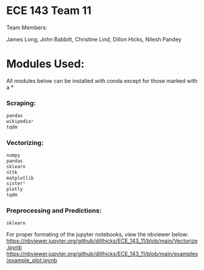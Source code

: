 # ECE 143 Team 11

Team Members:

James Long, John Babbitt, Christine Lind, Dillon Hicks, Nilesh Pandey


# Modules Used:

All modules below can be installed with conda except for those marked with a *

### Scraping:

```python
pandas
wikipedia*
tqdm
```


### Vectorizing:

```python
numpy
pandas
sklearn
nltk
matplotlib
sister*
plotly
tqdm
```

### Preprocessing and Predictions:

```country_converter
sklearn
```

For proper formating of the jupyter notebooks, view the nbviewer below:
https://nbviewer.jupyter.org/github/dillhicks/ECE_143_11/blob/main/Vectorize.ipynb
https://nbviewer.jupyter.org/github/dillhicks/ECE_143_11/blob/main/examples/example_plot.ipynb

